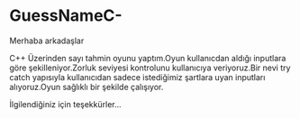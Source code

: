 # GuessNameC-
Merhaba arkadaşlar

C++ Üzerinden sayı tahmin oyunu yaptım.Oyun kullanıcdan aldığı inputlara göre şekilleniyor.Zorluk seviyesi kontrolunu kullanıcıya veriyoruz.Bir nevi try catch yapısıyla kullanıcıdan sadece istediğimiz şartlara uyan inputları alıyoruz.Oyun sağlıklı bir şekilde çalışıyor.

İlgilendiğiniz için teşekkürler...
